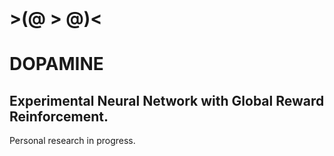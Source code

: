 #          >(@ > @)<
# DOPAMINE
## Experimental Neural Network with Global Reward Reinforcement.

Personal research in progress.
